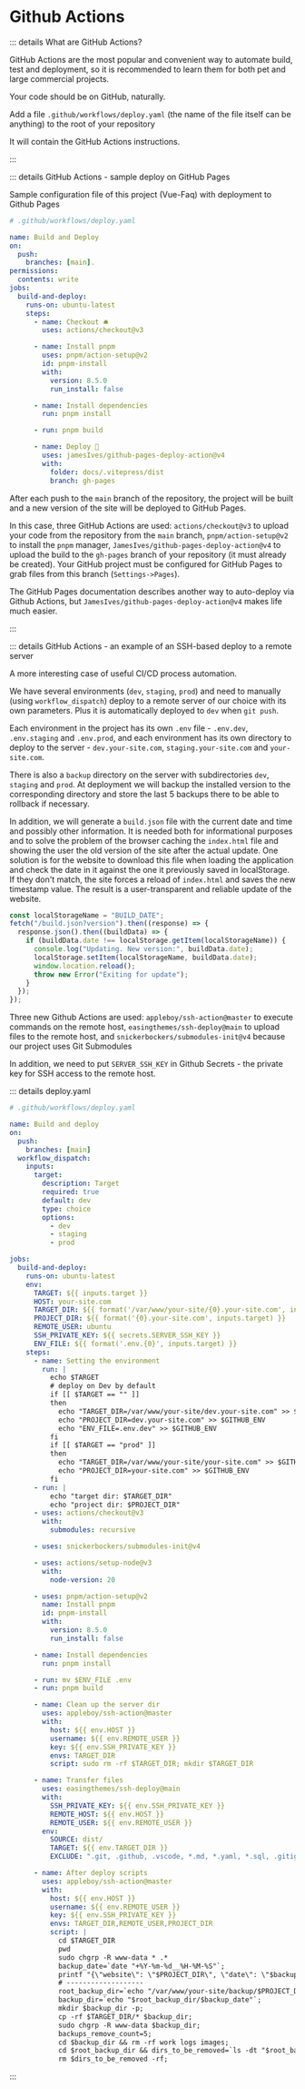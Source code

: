 # Github Actions

::: details What are GitHub Actions?

GitHub Actions are the most popular and convenient way to automate build, test and deployment, so it is recommended to learn them for both pet and large commercial projects.

Your code should be on GitHub, naturally.

Add a file `.github/workflows/deploy.yaml` (the name of the file itself can be anything) to the root of your repository

It will contain the GitHub Actions instructions.

:::

::: details GitHub Actions - sample deploy on GitHub Pages

Sample configuration file of this project (Vue-Faq) with deployment to Github Pages

```yaml
# .github/workflows/deploy.yaml

name: Build and Deploy
on:
  push:
    branches: [main].
permissions:
  contents: write
jobs:
  build-and-deploy:
    runs-on: ubuntu-latest
    steps:
      - name: Checkout 🛎️
        uses: actions/checkout@v3

      - name: Install pnpm
        uses: pnpm/action-setup@v2
        id: pnpm-install
        with:
          version: 8.5.0
          run_install: false

      - name: Install dependencies
        run: pnpm install

      - run: pnpm build

      - name: Deploy 🚀
        uses: jamesIves/github-pages-deploy-action@v4
        with:
          folder: docs/.vitepress/dist
          branch: gh-pages
```

After each push to the `main` branch of the repository, the project will be built and a new version of the site will be deployed to GitHub Pages.

In this case, three GitHub Actions are used: `actions/checkout@v3` to upload your code from the repository from the `main` branch, `pnpm/action-setup@v2` to install the `pnpm` manager, `JamesIves/github-pages-deploy-action@v4` to upload the build to the `gh-pages` branch of your repository (it must already be created). Your GitHub project must be configured for GitHub Pages to grab files from this branch (`Settings->Pages`).

The GitHub Pages documentation describes another way to auto-deploy via Github Actions, but `JamesIves/github-pages-deploy-action@v4` makes life much easier.

:::

::: details GitHub Actions - an example of an SSH-based deploy to a remote server

A more interesting case of useful CI/CD process automation.

We have several environments (`dev`, `staging`, `prod`) and need to manually (using `workflow_dispatch`) deploy to a remote server of our choice with its own parameters. Plus it is automatically deployed to `dev` when `git push`.

Each environment in the project has its own `.env` file - `.env.dev`, `.env.staging` and `.env.prod`, and each environment has its own directory to deploy to the server - `dev.your-site.com`, `staging.your-site.com` and `your-site.com`.

There is also a `backup` directory on the server with subdirectories `dev`, `staging` and `prod`. At deployment we will backup the installed version to the corresponding directory and store the last 5 backups there to be able to rollback if necessary.

In addition, we will generate a `build.json` file with the current date and time and possibly other information. It is needed both for informational purposes and to solve the problem of the browser caching the `index.html` file and showing the user the old version of the site after the actual update. One solution is for the website to download this file when loading the application and check the date in it against the one it previously saved in localStorage. If they don't match, the site forces a reload of `index.html` and saves the new timestamp value. The result is a user-transparent and reliable update of the website.

```js
const localStorageName = "BUILD_DATE";
fetch("/build.json?version").then((response) => {
  response.json().then((buildData) => {
    if (buildData.date !== localStorage.getItem(localStorageName)) {
      console.log("Updating. New version:", buildData.date);
      localStorage.setItem(localStorageName, buildData.date);
      window.location.reload();
      throw new Error("Exiting for update");
    }
  });
});
```

Three new Github Actions are used: `appleboy/ssh-action@master` to execute commands on the remote host, `easingthemes/ssh-deploy@main` to upload files to the remote host, and `snickerbockers/submodules-init@v4` because our project uses Git Submodules

In addition, we need to put `SERVER_SSH_KEY` in Github Secrets - the private key for SSH access to the remote host.

::: details deploy.yaml

```yaml
# .github/workflows/deploy.yaml

name: Build and deploy
on:
  push:
    branches: [main]
  workflow_dispatch:
    inputs:
      target:
        description: Target
        required: true
        default: dev
        type: choice
        options:
          - dev
          - staging
          - prod

jobs:
  build-and-deploy:
    runs-on: ubuntu-latest
    env:
      TARGET: ${{ inputs.target }}
      HOST: your-site.com
      TARGET_DIR: ${{ format('/var/www/your-site/{0}.your-site.com', inputs.target) }}
      PROJECT_DIR: ${{ format('{0}.your-site.com', inputs.target) }}
      REMOTE_USER: ubuntu
      SSH_PRIVATE_KEY: ${{ secrets.SERVER_SSH_KEY }}
      ENV_FILE: ${{ format('.env.{0}', inputs.target) }}
    steps:
      - name: Setting the environment
        run: |
          echo $TARGET
          # deploy on Dev by default
          if [[ $TARGET == "" ]]
          then
            echo "TARGET_DIR=/var/www/your-site/dev.your-site.com" >> $GITHUB_ENV
            echo "PROJECT_DIR=dev.your-site.com" >> $GITHUB_ENV
            echo "ENV_FILE=.env.dev" >> $GITHUB_ENV
          fi          
          if [[ $TARGET == "prod" ]]
          then
            echo "TARGET_DIR=/var/www/your-site/your-site.com" >> $GITHUB_ENV
            echo "PROJECT_DIR=your-site.com" >> $GITHUB_ENV
          fi
      - run: |
          echo "target dir: $TARGET_DIR"
          echo "project dir: $PROJECT_DIR"
      - uses: actions/checkout@v3
        with:
          submodules: recursive

      - uses: snickerbockers/submodules-init@v4

      - uses: actions/setup-node@v3
        with:
          node-version: 20

      - uses: pnpm/action-setup@v2
        name: Install pnpm
        id: pnpm-install
        with:
          version: 8.5.0
          run_install: false

      - name: Install dependencies
        run: pnpm install

      - run: mv $ENV_FILE .env
      - run: pnpm build

      - name: Clean up the server dir
        uses: appleboy/ssh-action@master
        with:
          host: ${{ env.HOST }}
          username: ${{ env.REMOTE_USER }}
          key: ${{ env.SSH_PRIVATE_KEY }}
          envs: TARGET_DIR
          script: sudo rm -rf $TARGET_DIR; mkdir $TARGET_DIR

      - name: Transfer files
        uses: easingthemes/ssh-deploy@main
        with:
          SSH_PRIVATE_KEY: ${{ env.SSH_PRIVATE_KEY }}
          REMOTE_HOST: ${{ env.HOST }}
          REMOTE_USER: ${{ env.REMOTE_USER }}
        env:
          SOURCE: dist/
          TARGET: ${{ env.TARGET_DIR }}
          EXCLUDE: ".git, .github, .vscode, *.md, *.yaml, *.sql, .gitignore"

      - name: After deploy scripts
        uses: appleboy/ssh-action@master
        with:
          host: ${{ env.HOST }}
          username: ${{ env.REMOTE_USER }}
          key: ${{ env.SSH_PRIVATE_KEY }}
          envs: TARGET_DIR,REMOTE_USER,PROJECT_DIR
          script: |
            cd $TARGET_DIR
            pwd
            sudo chgrp -R www-data * .*
            backup_date=`date "+%Y-%m-%d__%H-%M-%S"`;
            printf "{\"website\": \"$PROJECT_DIR\", \"date\": \"$backup_date\"}" > build.json
            # -------------------
            root_backup_dir=`echo "/var/www/your-site/backup/$PROJECT_DIR"`;
            backup_dir=`echo "$root_backup_dir/$backup_date"`;
            mkdir $backup_dir -p;
            cp -rf $TARGET_DIR/* $backup_dir;
            sudo chgrp -R www-data $backup_dir;
            backups_remove_count=5;
            cd $backup_dir && rm -rf work logs images;
            cd $root_backup_dir && dirs_to_be_removed=`ls -dt "$root_backup_dir/"* | tail -n +$backups_remove_count`;
            rm $dirs_to_be_removed -rf;
```

:::
